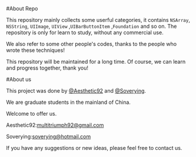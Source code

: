 #About Repo

This repository mainly collects some userful categories, it contains `NSArray`, `NSString`, `UIImage`, `UIView` ,`UIBarButtonItem` ,`Foundation` and so on. The repository is only for learn to study, without any commercial use. 

We also refer to some other people's codes, thanks to the people who wrote these techniques!

This repository will be maintained for a long time. Of course, we can learn and progress together, thank you!

#About us

This project was done by [@Aesthetic92](https://github.com/aesthetic92) and [@Soverying](https://github.com/Soverying).

We are graduate students in the mainland of China.

Welcome to offer us. 

Aesthetic92:[multitriumph92@gmail.com](mailto:multitriumph92@gmail.com)

Soverying:[soverying@hotmail.com](mailto:soverying@hotmail.com)

If you have any suggestions or new ideas, please feel free to contact us.